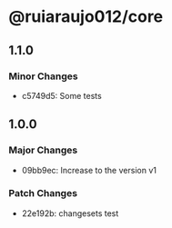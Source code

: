 # @ruiaraujo012/core

## 1.1.0

### Minor Changes

- c5749d5: Some tests

## 1.0.0

### Major Changes

- 09bb9ec: Increase to the version v1

### Patch Changes

- 22e192b: changesets test
